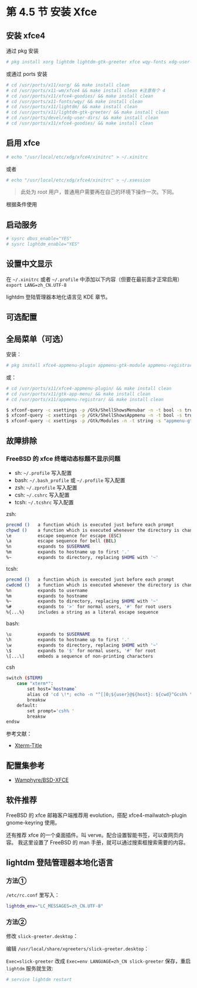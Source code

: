 # 第 4.5 节 安装 Xfce

## 安装 xfce4

通过 pkg 安装

```sh
# pkg install xorg lightdm lightdm-gtk-greeter xfce wqy-fonts xdg-user-dirs xfce4-goodies 
```

或通过 ports 安装

```sh
# cd /usr/ports/x11/xorg/ && make install clean
# cd /usr/ports/x11-wm/xfce4 && make install clean #注意有个 4
# cd /usr/ports/x11/xfce4-goodies/ && make install clean
# cd /usr/ports/x11-fonts/wqy/ && make install clean
# cd /usr/ports/x11/lightdm/ && make install clean
# cd /usr/ports/x11/lightdm-gtk-greeter/ && make install clean
# cd /usr/ports/devel/xdg-user-dirs/ && make install clean
# cd /usr/ports/x11/xfce4-goodies/ && make install clean
```

## 启用 xfce

```sh
# echo "/usr/local/etc/xdg/xfce4/xinitrc" > ~/.xinitrc
```

或者

```sh
# echo "/usr/local/etc/xdg/xfce4/xinitrc" > ~/.xsession
```

> 此处为 root 用户，普通用户需要再在自己的环境下操作一次。下同。

根据条件使用

## 启动服务

```sh
# sysrc dbus_enable="YES"
# sysrc lightdm_enable="YES"
```

## 设置中文显示

在 `~/.xinitrc` 或者 `~/.profile` 中添加以下内容（但要在最前面才正常启用） `export LANG=zh_CN.UTF-8`

lightdm 登陆管理器本地化语言见 KDE 章节。

## 可选配置


## 全局菜单（可选）

安装：

```sh
# pkg install xfce4-appmenu-plugin appmenu-gtk-module appmenu-registrar
```

或：

```sh
# cd /usr/ports/x11/xfce4-appmenu-plugin/ && make install clean
# cd /usr/ports/x11/gtk-app-menu/ && make install clean
# cd /usr/ports/x11/appmenu-registrar/ && make install clean
```

```sh
$ xfconf-query -c xsettings -p /Gtk/ShellShowsMenubar -n -t bool -s true
$ xfconf-query -c xsettings -p /Gtk/ShellShowsAppmenu -n -t bool -s true
$ xfconf-query -c xsettings -p /Gtk/Modules -n -t string -s "appmenu-gtk-module"
```

## 故障排除

### FreeBSD 的 xfce 终端动态标题不显示问题


 - sh: `~/.profile` 写入配置
 - bash: `~/.bash_profile` 或 `~/.profile` 写入配置
 - zsh: `~/.zprofile` 写入配置
 - csh: `~/.cshrc` 写入配置
 - tcsh: `~/.tcshrc` 写入配置

zsh:

```sh
precmd ()   a function which is executed just before each prompt
chpwd ()    a function which is executed whenever the directory is changed
\e          escape sequence for escape (ESC)
\a          escape sequence for bell (BEL)
%n          expands to $USERNAME
%m          expands to hostname up to first '.'
%~          expands to directory, replacing $HOME with '~'
```

tcsh:

```sh
precmd ()   a function which is executed just before each prompt
cwdcmd ()   a function which is executed whenever the directory is changed
%n          expands to username
%m          expands to hostname
%~          expands to directory, replacing $HOME with '~'
%#          expands to '>' for normal users, '#' for root users
%{...%}     includes a string as a literal escape sequence
```

bash:
```sh
\u          expands to $USERNAME
\h          expands to hostname up to first '.'
\w          expands to directory, replacing $HOME with '~'
\$          expands to '$' for normal users, '#' for root
\[...\]     embeds a sequence of non-printing characters
```

csh
```sh
switch ($TERM)
    case "xterm*":
        set host=`hostname`
        alias cd 'cd \!*; echo -n "^[]0;${user}@${host}: ${cwd}^Gcsh% "'
        breaksw
    default:
        set prompt='csh% '
        breaksw
endsw
```

参考文献： 

 - [Xterm-Title](http://www.faqs.org/docs/Linux-mini/Xterm-Title.html#ss4.1)



## 配置集参考

- [Wamphyre/BSD-XFCE](https://github.com/Wamphyre/BSD-XFCE)

## 软件推荐

FreeBSD 的 xfce 邮箱客户端推荐用 evolution，搭配 xfce4-mailwatch-plugin gnome-keyring 使用。

还有推荐 xfce 的一个桌面插件。叫 verve。配合设置智能书签，可以查网页内容。 我这里设置了 FreeBSD 的 man 手册，就可以通过搜索框搜索需要的内容。

## lightdm 登陆管理器本地化语言

### 方法①

`/etc/rc.conf` 里写入：

```sh
lightdm_env="LC_MESSAGES=zh_CN.UTF-8" 
```

###  方法②

修改 `slick-greeter.desktop`：

编辑 `/usr/local/share/xgreeters/slick-greeter.desktop`：

`Exec=slick-greeter` 改成 `Exec=env LANGUAGE=zh_CN slick-greeter` 保存，重启 `lightdm` 服务就生效:


```sh
# service lightdm restart
```

